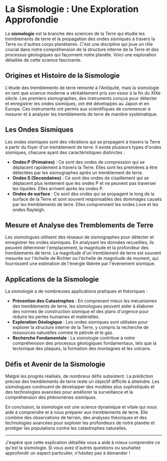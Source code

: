# La Sismologie : Une Exploration Approfondie

La **sismologie** est la branche des sciences de la Terre qui étudie les tremblements de terre et la propagation des ondes sismiques à travers la Terre ou d'autres corps planétaires. C'est une discipline qui joue un rôle crucial dans notre compréhension de la structure interne de la Terre et des processus géologiques qui façonnent notre planète. Voici une exploration détaillée de cette science fascinante.

## Origines et Histoire de la Sismologie

L'étude des tremblements de terre remonte à l'Antiquité, mais la sismologie en tant que science moderne a véritablement pris son essor à la fin du XIXe siècle. Les premiers sismographes, des instruments conçus pour détecter et enregistrer les ondes sismiques, ont été développés au Japon et en Europe. Ces instruments ont permis aux scientifiques de commencer à mesurer et à analyser les tremblements de terre de manière systématique.

## Les Ondes Sismiques

Les ondes sismiques sont des vibrations qui se propagent à travers la Terre à partir du foyer d'un tremblement de terre. Il existe plusieurs types d'ondes sismiques, chacune ayant des caractéristiques distinctes :

- **Ondes P (Primaires)** : Ce sont des ondes de compression qui se déplacent rapidement à travers la Terre. Elles sont les premières à être détectées par les sismographes après un tremblement de terre.
- **Ondes S (Secondaires)** : Ce sont des ondes de cisaillement qui se déplacent plus lentement que les ondes P et ne peuvent pas traverser les liquides. Elles arrivent après les ondes P.
- **Ondes de surface** : Ce sont des ondes qui se propagent le long de la surface de la Terre et sont souvent responsables des dommages causés par les tremblements de terre. Elles comprennent les ondes Love et les ondes Rayleigh.

## Mesure et Analyse des Tremblements de Terre

Les sismologues utilisent des réseaux de sismographes pour détecter et enregistrer les ondes sismiques. En analysant les données recueillies, ils peuvent déterminer l'emplacement, la magnitude et la profondeur des tremblements de terre. La magnitude d'un tremblement de terre est souvent mesurée sur l'échelle de Richter ou l'échelle de magnitude de moment, qui fournissent une estimation de l'énergie libérée par l'événement sismique.

## Applications de la Sismologie

La sismologie a de nombreuses applications pratiques et théoriques :

- **Prévention des Catastrophes** : En comprenant mieux les mécanismes des tremblements de terre, les sismologues peuvent aider à élaborer des normes de construction sismique et des plans d'urgence pour réduire les pertes humaines et matérielles.
- **Exploration Géologique** : Les ondes sismiques sont utilisées pour explorer la structure interne de la Terre, y compris la recherche de ressources naturelles comme le pétrole et le gaz.
- **Recherche Fondamentale** : La sismologie contribue à notre compréhension des processus géologiques fondamentaux, tels que la tectonique des plaques, la formation des montagnes et les volcans.

## Défis et Avenir de la Sismologie

Malgré les progrès réalisés, de nombreux défis subsistent. La prédiction précise des tremblements de terre reste un objectif difficile à atteindre. Les sismologues continuent de développer des modèles plus sophistiqués et des technologies avancées pour améliorer la surveillance et la compréhension des phénomènes sismiques.

En conclusion, la sismologie est une science dynamique et vitale qui nous aide à comprendre et à nous préparer aux tremblements de terre. Elle combine des observations de terrain, des analyses théoriques et des technologies avancées pour explorer les profondeurs de notre planète et protéger les populations contre les catastrophes naturelles.

---

J'espère que cette explication détaillée vous a aidé à mieux comprendre ce qu'est la sismologie. Si vous avez d'autres questions ou souhaitez approfondir un aspect particulier, n'hésitez pas à demander !